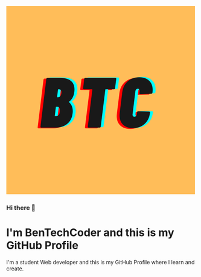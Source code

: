 ![BTC Logo](BTC.png)
### Hi there 👋

# I'm BenTechCoder and this is my GitHub Profile
I'm a student Web developer and this is my GitHub Profile where I learn and create. 

<!--
**BenTechCoder/BenTechCoder** is a ✨ _special_ ✨ repository because its `README.md` (this file) appears on your GitHub profile.

Here are some ideas to get you started:

- 🔭 I’m currently working on ...
- 🌱 I’m currently learning ...
- 👯 I’m looking to collaborate on ...
- 🤔 I’m looking for help with ...
- 💬 Ask me about ...
- 📫 How to reach me: ...
- 😄 Pronouns: ...
- ⚡ Fun fact: ...
-->
